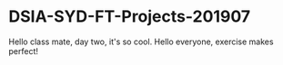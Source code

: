 # DSIA-SYD-FT-Projects-201907
Hello class mate, day two, it's so cool.
Hello everyone, exercise makes perfect!
